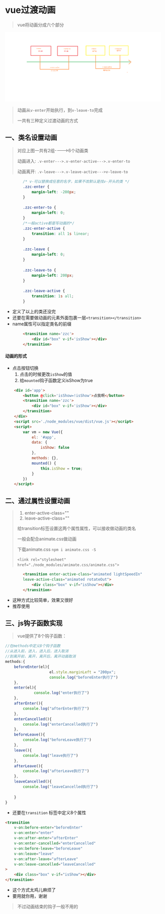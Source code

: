 # vue过渡动画

> vue将动画分成六个部分

![](md-imgs/过渡状态介绍.png)

> 动画从`v-enter`开始执行，到`v-leave-to`完成
>
> 一共有三种定义过渡动画的方式

## 一、类名设置动画

> 对应上图一共有2组---->6个动画类
>
> 动画进入: `.v-enter--->.v-enter-active--->.v-enter-to`
>
> 动画离开: `.v-leave--->.v-leave-active--->v-leave-to`

```css
        /* v-可以替换成任意的名字，如果不改默认是找v-开头的类 */
		.zzc-enter {
            margin-left: -200px;
        }
        
        .zzc-enter-to {
            margin-left: 0;
        }
        /*一般active都是写动画的*/
        .zzc-enter-active {
            transition: all 1s linear;
        }
        
        .zzc-leave {
            margin-left: 0;
        }
        
        .zzc-leave-to {
            margin-left: 200px;
        }
        
        .zzc-leave-active {
            transition: 1s all;
        }
```

- 定义了以上的类还没完
- 还要在需要做动画的元素外面包裹一层`<transition></transition>`
- name属性可以指定类名的前缀

```html
        <transition name='zzc'>
            <div id="box" v-if='isShow'></div>
        </transition>
```

#### 动画的形式

- 点击按钮切换
  1. 点击的时候更改`isShow`的值
  2. 给`mounted`钩子函数定义isShow为true

```html
    <div id='app'>
        <button @click='isShow=!isShow'>点我啊</button>
        <transition name='zzc'>
            <div id="box" v-if='isShow'></div>
        </transition>
    </div>
    <script src='./node_modules/vue/dist/vue.js'></script>
    <script>
        var vm = new Vue({
            el: '#app',
            data: {
                isShow: false
            },
            methods: {},
            mounted() {
                this.isShow = true;
            }
        })
    </script>
```

## 二、通过属性设置动画

> 1. enter-active-class=""
> 2. leave-active-class=""
>
> 给transition标签设置这两个属性属性，可以接收做动画的类名
>
> 一般会配合animate.css做动画
>
> 下载animate.css	`npm i animate.css -S`
>
> `<link rel="stylesheet" href="./node_modules/animate.css/animate.css">`

```html
        <transition enter-active-class="animated lightSpeedIn"
        leave-active-class="animated rotateOut">
            <div class="box" v-if="isShow"></div>
        </transition>
```

- 这种方式比较简单，效果又很好
- 推荐使用

## 三、js钩子函数实现

> vue提供了8个钩子函数：

```js
//在methods中定义8个钩子函数
//从进入前，进入，进入后，进入取消
//到离开前，离开，离开后，离开动画取消
methods:{
    beforeEnter(el){
                    el.style.marginLeft = "200px";
                    console.log("beforeEnter执行了")
    },
    enter(el){
             console.log("enter执行了")
    },
    afterEnter(){
        console.log("afterEnter执行了")
    },
    enterCancelled(){
        console.log("enterCancelled执行了")
    },
    beforeLeave(){
        console.log("beforeLeave执行了")
    },
    leave(){
        console.log("leave执行了")
    },
    afterLeave(){
        console.log("afterLeave执行了")
    },
    leaveCancelled(){
        console.log("leaveCancelled执行了")
        
    }
}
```

- 还要在`transition` 标签中定义8个属性

```html
<transition 
    v-on:before-enter="beforeEnter"
    v-on:enter="enter"
    v-on:after-enter="afterEnter"
    v-on:enter-cancelled="enterCancelled"
    v-on:before-leave="beforeLeave"
    v-on:leave="leave"
    v-on:after-leave="afterLeave"
    v-on:leave-cancelled="leaveCancelled"
>
    <div class="box" v-if="isShow"></div>
</transition>
```

- 这个方式太鸡儿麻烦了
- 要用就你用，谢谢

> 不过动画结束的钩子一般不用的